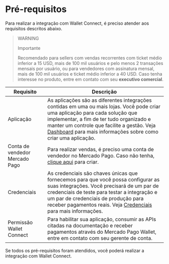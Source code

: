 # Pré-requisitos

Para realizar a integração com Wallet Connect, é preciso atender aos requisitos descritos abaixo.

> WARNING
>
> Importante
>
> Recomendado para sellers com vendas recorrentes com ticket médio inferior a 15 USD, mais de 100 mil usuários e pelo menos 2 transações mensais por usuário, ou para vendedores com assinatura mensal, mais de 100 mil usuários e ticket médio inferior a 40 USD. Caso tenha interesse no produto, entre em contato com seu **executivo comercial**. 

| Requisito  | Descrição  |
| --- | --- |
| Aplicação  | As aplicações são as diferentes integrações contidas em uma ou mais lojas. Você pode criar uma aplicação para cada solução que implementar, a fim de ter tudo organizado e manter um controle que facilite a gestão. Veja [Dashboard](/developers/pt/docs/wallet-connect/additional-content/your-integrations/introduction) para mais informações sobre como criar uma aplicação.  |
| Conta de vendedor Mercado Pago  | Para realizar vendas, é preciso uma conta de vendedor no Mercado Pago. Caso não tenha, [clique aqui](https://www.mercadopago.com.br/hub/registration/landing) para criar.  |
| Credenciais  | As credenciais são chaves únicas que fornecemos para que você possa configurar as suas integrações. Você precisará de um par de credenciais de teste para testar a integração e um par de credenciais de produção para receber pagamentos reais. Veja [Credenciais](/developers/pt/docs/wallet-connect/additional-content/your-integrations/credentials) para mais informações.  |
| Permissão Wallet Connect  | Para habilitar sua aplicação, consumir as APIs citadas na documentação e receber pagamentos através do Mercado Pago Wallet, entre em contato com seu gerente de conta.  |

Se todos os pré-requisitos foram atendidos, você poderá realizar a integração com Wallet Connect.
